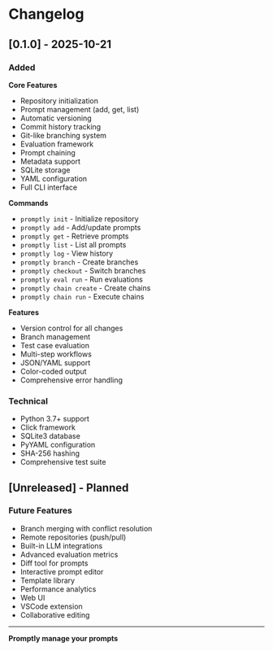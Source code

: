 # Changelog

## [0.1.0] - 2025-10-21

### Added

**Core Features**
- Repository initialization
- Prompt management (add, get, list)
- Automatic versioning
- Commit history tracking
- Git-like branching system
- Evaluation framework
- Prompt chaining
- Metadata support
- SQLite storage
- YAML configuration
- Full CLI interface

**Commands**
- `promptly init` - Initialize repository
- `promptly add` - Add/update prompts
- `promptly get` - Retrieve prompts
- `promptly list` - List all prompts
- `promptly log` - View history
- `promptly branch` - Create branches
- `promptly checkout` - Switch branches
- `promptly eval run` - Run evaluations
- `promptly chain create` - Create chains
- `promptly chain run` - Execute chains

**Features**
- Version control for all changes
- Branch management
- Test case evaluation
- Multi-step workflows
- JSON/YAML support
- Color-coded output
- Comprehensive error handling

### Technical

- Python 3.7+ support
- Click framework
- SQLite3 database
- PyYAML configuration
- SHA-256 hashing
- Comprehensive test suite

## [Unreleased] - Planned

### Future Features

- Branch merging with conflict resolution
- Remote repositories (push/pull)
- Built-in LLM integrations
- Advanced evaluation metrics
- Diff tool for prompts
- Interactive prompt editor
- Template library
- Performance analytics
- Web UI
- VSCode extension
- Collaborative editing

---

**Promptly manage your prompts**
